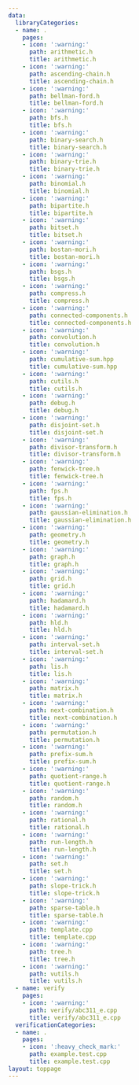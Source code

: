 ```yaml
---
data:
  libraryCategories:
  - name: .
    pages:
    - icon: ':warning:'
      path: arithmetic.h
      title: arithmetic.h
    - icon: ':warning:'
      path: ascending-chain.h
      title: ascending-chain.h
    - icon: ':warning:'
      path: bellman-ford.h
      title: bellman-ford.h
    - icon: ':warning:'
      path: bfs.h
      title: bfs.h
    - icon: ':warning:'
      path: binary-search.h
      title: binary-search.h
    - icon: ':warning:'
      path: binary-trie.h
      title: binary-trie.h
    - icon: ':warning:'
      path: binomial.h
      title: binomial.h
    - icon: ':warning:'
      path: bipartite.h
      title: bipartite.h
    - icon: ':warning:'
      path: bitset.h
      title: bitset.h
    - icon: ':warning:'
      path: bostan-mori.h
      title: bostan-mori.h
    - icon: ':warning:'
      path: bsgs.h
      title: bsgs.h
    - icon: ':warning:'
      path: compress.h
      title: compress.h
    - icon: ':warning:'
      path: connected-components.h
      title: connected-components.h
    - icon: ':warning:'
      path: convolution.h
      title: convolution.h
    - icon: ':warning:'
      path: cumulative-sum.hpp
      title: cumulative-sum.hpp
    - icon: ':warning:'
      path: cutils.h
      title: cutils.h
    - icon: ':warning:'
      path: debug.h
      title: debug.h
    - icon: ':warning:'
      path: disjoint-set.h
      title: disjoint-set.h
    - icon: ':warning:'
      path: divisor-transform.h
      title: divisor-transform.h
    - icon: ':warning:'
      path: fenwick-tree.h
      title: fenwick-tree.h
    - icon: ':warning:'
      path: fps.h
      title: fps.h
    - icon: ':warning:'
      path: gaussian-elimination.h
      title: gaussian-elimination.h
    - icon: ':warning:'
      path: geometry.h
      title: geometry.h
    - icon: ':warning:'
      path: graph.h
      title: graph.h
    - icon: ':warning:'
      path: grid.h
      title: grid.h
    - icon: ':warning:'
      path: hadamard.h
      title: hadamard.h
    - icon: ':warning:'
      path: hld.h
      title: hld.h
    - icon: ':warning:'
      path: interval-set.h
      title: interval-set.h
    - icon: ':warning:'
      path: lis.h
      title: lis.h
    - icon: ':warning:'
      path: matrix.h
      title: matrix.h
    - icon: ':warning:'
      path: next-combination.h
      title: next-combination.h
    - icon: ':warning:'
      path: permutation.h
      title: permutation.h
    - icon: ':warning:'
      path: prefix-sum.h
      title: prefix-sum.h
    - icon: ':warning:'
      path: quotient-range.h
      title: quotient-range.h
    - icon: ':warning:'
      path: random.h
      title: random.h
    - icon: ':warning:'
      path: rational.h
      title: rational.h
    - icon: ':warning:'
      path: run-length.h
      title: run-length.h
    - icon: ':warning:'
      path: set.h
      title: set.h
    - icon: ':warning:'
      path: slope-trick.h
      title: slope-trick.h
    - icon: ':warning:'
      path: sparse-table.h
      title: sparse-table.h
    - icon: ':warning:'
      path: template.cpp
      title: template.cpp
    - icon: ':warning:'
      path: tree.h
      title: tree.h
    - icon: ':warning:'
      path: vutils.h
      title: vutils.h
  - name: verify
    pages:
    - icon: ':warning:'
      path: verify/abc311_e.cpp
      title: verify/abc311_e.cpp
  verificationCategories:
  - name: .
    pages:
    - icon: ':heavy_check_mark:'
      path: example.test.cpp
      title: example.test.cpp
layout: toppage
---
```


